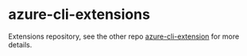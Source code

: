 # azure-cli-extensions

Extensions repository, see the other repo [azure-cli-extension](https://github.com/grecoe/azure-cli-extension) for more details. 
